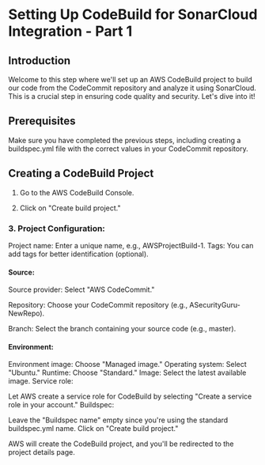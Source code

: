 # Setting Up CodeBuild for SonarCloud Integration - Part 1

## Introduction
Welcome to this step where we'll set up an AWS CodeBuild project to build our code from the CodeCommit repository and analyze it using SonarCloud. This is a crucial step in ensuring code quality and security. Let's dive into it!

## Prerequisites
Make sure you have completed the previous steps, including creating a buildspec.yml file with the correct values in your CodeCommit repository.

## Creating a CodeBuild Project
1. Go to the AWS CodeBuild Console.

2. Click on "Create build project."

### 3. Project Configuration:
Project name: Enter a unique name, e.g., AWSProjectBuild-1.
Tags: You can add tags for better identification (optional).

#### Source:
Source provider: Select "AWS CodeCommit."

Repository: Choose your CodeCommit repository (e.g., ASecurityGuru-NewRepo).

Branch: Select the branch containing your source code (e.g., master).

#### Environment:
Environment image: Choose "Managed image."
Operating system: Select "Ubuntu."
Runtime: Choose "Standard."
Image: Select the latest available image.
Service role:

Let AWS create a service role for CodeBuild by selecting "Create a service role in your account."
Buildspec:

Leave the "Buildspec name" empty since you're using the standard buildspec.yml name.
Click on "Create build project."

AWS will create the CodeBuild project, and you'll be redirected to the project details page.
